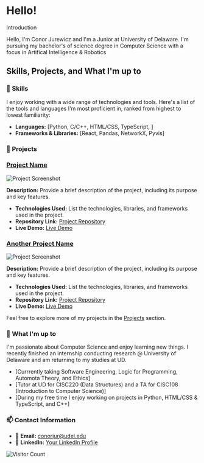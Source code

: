 # Hello!

Introduction

Hello, I'm Conor Jurewicz and I'm a Junior at University of Delaware. I'm pursuing my bachelor's 
of science degree in Computer Science with a focus in Artifical Intelligence & Robotics

## Skills, Projects, and What I'm up to

### 💼 Skills

I enjoy working with a wide range of technologies and tools. Here's a list of the tools and languages I'm most proficient in, ranked from highest to lowest familiarity:

- **Languages:** [Python, C/C++, HTML/CSS, TypeScript, ]
- **Frameworks & Libraries:** [React, Pandas, NetworkX, Pyvis]

### 🌟 Projects

### [Project Name](link_to_project_repo)

![Project Screenshot](url_to_project_screenshot.png)

**Description:** Provide a brief description of the project, including its purpose and key features.

- **Technologies Used:** List the technologies, libraries, and frameworks used in the project.
- **Repository Link:** [Project Repository](link_to_project_repo)
- **Live Demo:** [Live Demo](link_to_live_demo_if_available)

### [Another Project Name](link_to_another_project_repo)

![Project Screenshot](url_to_another_project_screenshot.png)

**Description:** Provide a brief description of the project, including its purpose and key features.

- **Technologies Used:** List the technologies, libraries, and frameworks used in the project.
- **Repository Link:** [Project Repository](link_to_another_project_repo)
- **Live Demo:** [Live Demo](link_to_live_demo_if_available)

Feel free to explore more of my projects in the [Projects](link_to_projects_page) section.



### 🌱 What I'm up to

I'm passionate about Computer Science and enjoy learning new things. 
I recently finished an internship conducting research @ University of Delaware and am returning to
my studies at UD.

- [Currrently taking Software Engineering, Logic for Programming, Automota Theory, and Ethics]
- [Tutor at UD for CISC220 (Data Structures) and a TA for CISC108 (Introduction to Computer Science)]
- [During my free time I enjoy working on projects in Python, HTML/CSS & TypeScript, and C++]


### 📫 Contact Information

- 📧 **Email:** [conorjur@udel.edu](mailto:conorjur@udel.edu)
- 💼 **LinkedIn:** [Your LinkedIn Profile](https://www.linkedin.com/in/ConorJurewicz)

![Visitor Count](https://visitor-badge.glitch.me/badge?page_id=yourusername.yourusername)

<!---
ConorJurewicz/ConorJurewicz is a ✨ special ✨ repository because its `README.md` (this file) appears on your GitHub profile.
You can click the Preview link to take a look at your changes.
--->
